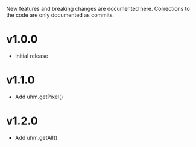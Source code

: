 New features and breaking changes are documented here. Corrections to the code are only documented as commits.

# v1.0.0
- Initial release

# v1.1.0
- Add uhm.getPixel()

# v1.2.0
- Add uhm.getAll()